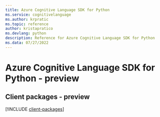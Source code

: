 ```yaml
---
title: Azure Cognitive Language SDK for Python
ms.service: cognitivelanguage
ms.author: krpratic
ms.topic: reference
author: kristapratico
ms.devlang: python
description: Reference for Azure Cognitive Language SDK for Python
ms.data: 07/27/2022
---
```

# Azure Cognitive Language SDK for Python - preview

## Client packages - preview
[!INCLUDE [client-packages](cognitive-language-client-index.md)]
